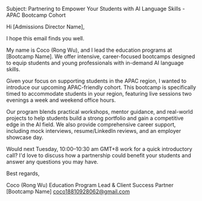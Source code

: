 Subject: Partnering to Empower Your Students with AI Language Skills - APAC Bootcamp Cohort

Hi [Admissions Director Name],

I hope this email finds you well.

My name is Coco (Rong Wu), and I lead the education programs at [Bootcamp Name]. We offer intensive, career-focused bootcamps designed to equip students and young professionals with in-demand AI language skills.

Given your focus on supporting students in the APAC region, I wanted to introduce our upcoming APAC-friendly cohort.  This bootcamp is specifically timed to accommodate students in your region, featuring live sessions two evenings a week and weekend office hours.

Our program blends practical workshops, mentor guidance, and real-world projects to help students build a strong portfolio and gain a competitive edge in the AI field. We also provide comprehensive career support, including mock interviews, resume/LinkedIn reviews, and an employer showcase day.

Would next Tuesday, 10:00–10:30 am GMT+8 work for a quick introductory call?  I'd love to discuss how a partnership could benefit your students and answer any questions you may have.

Best regards,

Coco (Rong Wu)
Education Program Lead & Client Success Partner
[Bootcamp Name]
coco18810928062@gmail.com